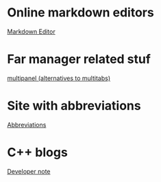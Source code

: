 # Online markdown editors
[Markdown Editor](https://jbt.github.io/markdown-editor/)

# Far manager related stuf
[multipanel (alternatives to multitabs)](https://plugring.farmanager.com/plugin.php?pid=480&l=en)

# Site with abbreviations
[Abbreviations](https://www.abbreviations.com/)

# C++ blogs
[Developer note](https://developernote.com/)